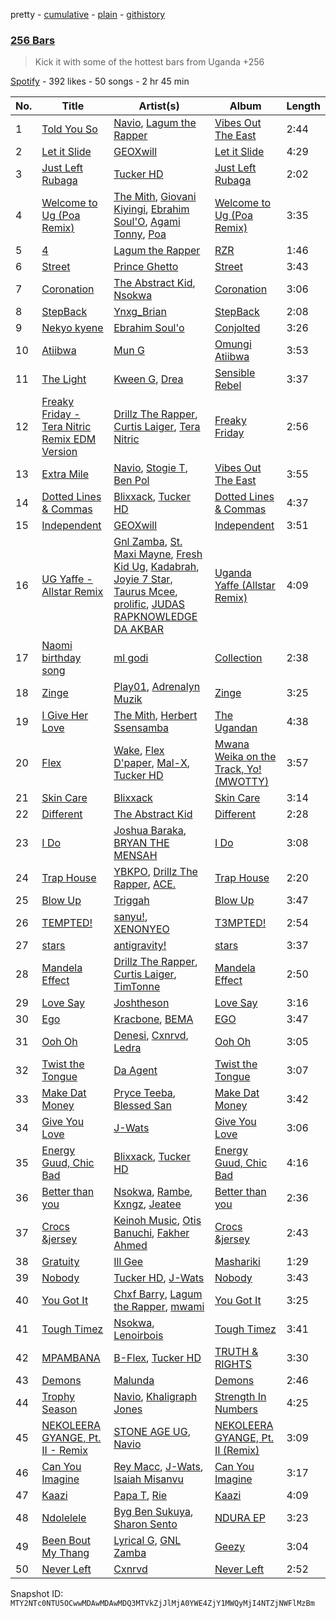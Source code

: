 pretty - [cumulative](/playlists/cumulative/37i9dQZF1DX28OajZ4kQnX.md) - [plain](/playlists/plain/37i9dQZF1DX28OajZ4kQnX) - [githistory](https://github.githistory.xyz/mackorone/spotify-playlist-archive/blob/main/playlists/plain/37i9dQZF1DX28OajZ4kQnX)

### [256 Bars](https://open.spotify.com/playlist/37i9dQZF1DX28OajZ4kQnX)

> Kick it with some of the hottest bars from Uganda +256

[Spotify](https://open.spotify.com/user/spotify) - 392 likes - 50 songs - 2 hr 45 min

| No. | Title | Artist(s) | Album | Length |
|---|---|---|---|---|
| 1 | [Told You So](https://open.spotify.com/track/5bnX5oi9viuOLqaehmyhYt) | [Navio](https://open.spotify.com/artist/0itCt7khLTvv5WqlMJwYNQ), [Lagum the Rapper](https://open.spotify.com/artist/1QhXoko9LsFCRt54shf124) | [Vibes Out The East](https://open.spotify.com/album/0qYAUeR7eF1HCKJGmRgLoz) | 2:44 |
| 2 | [Let it Slide](https://open.spotify.com/track/1aTklUbZo5dCBpXBk4oBa2) | [GEOXwill](https://open.spotify.com/artist/5id5TWkdZmwJKutyO9u0dX) | [Let it Slide](https://open.spotify.com/album/6MNXQqzROLdIy9mb1gwgA6) | 4:29 |
| 3 | [Just Left Rubaga](https://open.spotify.com/track/0dLjBERZzgPpnx4KjRLmrp) | [Tucker HD](https://open.spotify.com/artist/3RDapQeJyAsiuFyZxFualp) | [Just Left Rubaga](https://open.spotify.com/album/5WxzIlz1Su1ru4LGe6ynfQ) | 2:02 |
| 4 | [Welcome to Ug \(Poa Remix\)](https://open.spotify.com/track/3VLLom5tY6D7vTMmJQz4oN) | [The Mith](https://open.spotify.com/artist/1xGpeTWvpYbkDTpP5dXyNf), [Giovani Kiyingi](https://open.spotify.com/artist/72IhajuC3cvuHWwQdkJrYP), [Ebrahim Soul'O](https://open.spotify.com/artist/7C1uPFQwrkX5D88Gsc3jhe), [Agami Tonny](https://open.spotify.com/artist/2ntQ7o9imq9REY4by45eGH), [Poa](https://open.spotify.com/artist/2VCjA3p1oisG2Icg3xImMH) | [Welcome to Ug \(Poa Remix\)](https://open.spotify.com/album/6X0McZ1kH41i53IR9IjhFf) | 3:35 |
| 5 | [4](https://open.spotify.com/track/6mIVsZSRdArkSIyRBZsckR) | [Lagum the Rapper](https://open.spotify.com/artist/1QhXoko9LsFCRt54shf124) | [RZR](https://open.spotify.com/album/6rGinERBnSYfnZqXiH8VB4) | 1:46 |
| 6 | [Street](https://open.spotify.com/track/1Whqh8FYChDUfc0WWdtzwt) | [Prince Ghetto](https://open.spotify.com/artist/4eMzMqx857Dz0v0UUktdKN) | [Street](https://open.spotify.com/album/6vNNGsH4eBjFjsO4JEsc6H) | 3:43 |
| 7 | [Coronation](https://open.spotify.com/track/4H2N1mJ1ASwOICfB7KssiX) | [The Abstract Kid](https://open.spotify.com/artist/4MdaPhRU2AMaylIfyWm8cW), [Nsokwa](https://open.spotify.com/artist/3ILdlSQ0HG3yLSchcE49Dz) | [Coronation](https://open.spotify.com/album/0BejVTOe8sGM9SCXnsy0Bx) | 3:06 |
| 8 | [StepBack](https://open.spotify.com/track/4kBWaLZse3pejcPzEr89kH) | [Ynxg\_Brian](https://open.spotify.com/artist/7gb2liYztEueG9OqFjGxdV) | [StepBack](https://open.spotify.com/album/3Tlz9vfEbltuYfNzHqctDX) | 2:08 |
| 9 | [Nekyo kyene](https://open.spotify.com/track/4MAtvNHJiuwUuNQyFHhC4E) | [Ebrahim Soul'o](https://open.spotify.com/artist/2YZW7Vm2kjy63WJQQ1UM4w) | [Conjolted](https://open.spotify.com/album/7dzbjLQcOssXTqqzu1HLrI) | 3:26 |
| 10 | [Atiibwa](https://open.spotify.com/track/0OyULIXkDqy4QMcVN74EQi) | [Mun G](https://open.spotify.com/artist/4YRE1c6l4kkNRfT1sXCjEU) | [Omungi Atiibwa](https://open.spotify.com/album/4fR3oI5K1Y8FssSqZh3XYE) | 3:53 |
| 11 | [The Light](https://open.spotify.com/track/19cwYaC0NLUA7B3Q3LvQS7) | [Kween G](https://open.spotify.com/artist/4u6bHNyuB19sp2uin2m4f1), [Drea](https://open.spotify.com/artist/5y8t1h8bv3Rpj4nRiGkgXz) | [Sensible Rebel](https://open.spotify.com/album/1nmdOZzdcFJLHnBwLX7Y8p) | 3:37 |
| 12 | [Freaky Friday \- Tera Nitric Remix EDM Version](https://open.spotify.com/track/6pA2AGT6p7kniOdoZYZGJs) | [Drillz The Rapper](https://open.spotify.com/artist/7EjcbHeP9v2XgeyP718axB), [Curtis Laiger](https://open.spotify.com/artist/3Ns5ODCkNWXn01U7cbDg5o), [Tera Nitric](https://open.spotify.com/artist/2MWRCiYFXzeuFwWAmASsyi) | [Freaky Friday](https://open.spotify.com/album/1fGpp3LgGnzvavjg6pb1zm) | 2:56 |
| 13 | [Extra Mile](https://open.spotify.com/track/7CM7FycQQWAzem52QgJllq) | [Navio](https://open.spotify.com/artist/0itCt7khLTvv5WqlMJwYNQ), [Stogie T](https://open.spotify.com/artist/7tB6fzororeAvyt9RzKePs), [Ben Pol](https://open.spotify.com/artist/6rJsgXeCA9ZvRlPFgSpnw4) | [Vibes Out The East](https://open.spotify.com/album/0qYAUeR7eF1HCKJGmRgLoz) | 3:55 |
| 14 | [Dotted Lines & Commas](https://open.spotify.com/track/0hw8BvO4OQ2f6GaF7NQI7p) | [Blixxack](https://open.spotify.com/artist/7tzeAMvtPF9coHEEwLZhRJ), [Tucker HD](https://open.spotify.com/artist/3RDapQeJyAsiuFyZxFualp) | [Dotted Lines & Commas](https://open.spotify.com/album/0PKfULSEkUoaXXxUoI0fgP) | 4:37 |
| 15 | [Independent](https://open.spotify.com/track/424DjMFtS0JGIVM8aBFntp) | [GEOXwill](https://open.spotify.com/artist/5id5TWkdZmwJKutyO9u0dX) | [Independent](https://open.spotify.com/album/59gYjH3D1JdjTvoQdcIat5) | 3:51 |
| 16 | [UG Yaffe \- Allstar Remix](https://open.spotify.com/track/5aVwVbXFiwwkk9u629WTMe) | [Gnl Zamba](https://open.spotify.com/artist/0tEJn5RI5zOHwSlbDkBiDP), [St\. Maxi Mayne](https://open.spotify.com/artist/1Zyxe8LgqlD5vqlMhvZbFd), [Fresh Kid Ug](https://open.spotify.com/artist/0wvkMEzBET0t77C5FqpMKO), [Kadabrah](https://open.spotify.com/artist/0gqRgX0oh889UAIK1ZbZ4v), [Joyie 7 Star](https://open.spotify.com/artist/67HCLPYSrDkA1wwJVxYhnw), [Taurus Mcee](https://open.spotify.com/artist/1xjl5vIGPMtLD5I32Cer3y), [prolific](https://open.spotify.com/artist/7JMyxAnabjblWtHu6NG4yE), [JUDAS RAPKNOWLEDGE DA AKBAR](https://open.spotify.com/artist/3iTi5ruCf9iObKTmoALmhC) | [Uganda Yaffe \(Allstar Remix\)](https://open.spotify.com/album/3yn54C2joXIRWPoSZsdejZ) | 4:09 |
| 17 | [Naomi birthday song](https://open.spotify.com/track/2lQrFQNl5kmZoNCs1KkAL8) | [ml godi](https://open.spotify.com/artist/6xa4Dk2GZqhLboPS1eXDqg) | [Collection](https://open.spotify.com/album/1YogiBfwL9qhYX1bENFWgZ) | 2:38 |
| 18 | [Zinge](https://open.spotify.com/track/6BjwzPMNmuKIW4ie4coNfk) | [Play01](https://open.spotify.com/artist/35b2AHExUT7FPIpDVKSQCG), [Adrenalyn Muzik](https://open.spotify.com/artist/41n5rKefN1N9S1xktqTZLo) | [Zinge](https://open.spotify.com/album/0uaYBF6ghic8549jFLAeEo) | 3:25 |
| 19 | [I Give Her Love](https://open.spotify.com/track/6haw04b2NBB93aG0xeuZ5c) | [The Mith](https://open.spotify.com/artist/1xGpeTWvpYbkDTpP5dXyNf), [Herbert Ssensamba](https://open.spotify.com/artist/551y4ECPYt7eD0EIlew8sg) | [The Ugandan](https://open.spotify.com/album/3oyokB16SXiEeZybhCS2V8) | 4:38 |
| 20 | [Flex](https://open.spotify.com/track/7Cex0YgjvbShlR9GE9o89W) | [Wake](https://open.spotify.com/artist/5Ijs5N9PtVuzabbujWsttn), [Flex D'paper](https://open.spotify.com/artist/1dKjmFQXS1G1Z1D64tN8ek), [Mal\-X](https://open.spotify.com/artist/57nDy9lY3LLm1FKSsyIFUx), [Tucker HD](https://open.spotify.com/artist/3RDapQeJyAsiuFyZxFualp) | [Mwana Weika on the Track, Yo! \(MWOTTY\)](https://open.spotify.com/album/3JzYMICgm13vm77SPGTKzt) | 3:57 |
| 21 | [Skin Care](https://open.spotify.com/track/24ToDCZUSlY2mCHFR5YOVO) | [Blixxack](https://open.spotify.com/artist/7tzeAMvtPF9coHEEwLZhRJ) | [Skin Care](https://open.spotify.com/album/72oEAxauWEA7liK85rYnee) | 3:14 |
| 22 | [Different](https://open.spotify.com/track/7dPEajZhYQWXSivOPXbJwV) | [The Abstract Kid](https://open.spotify.com/artist/4MdaPhRU2AMaylIfyWm8cW) | [Different](https://open.spotify.com/album/6jOaaBvrDq3OKVRkVujc9E) | 2:28 |
| 23 | [I Do](https://open.spotify.com/track/5CPU6T60J0pUBjmIAHEeGT) | [Joshua Baraka](https://open.spotify.com/artist/3sjmAVaeka80SCvK69bedW), [BRYAN THE MENSAH](https://open.spotify.com/artist/2zsThoavhdt8NBt6OQLfw2) | [I Do](https://open.spotify.com/album/6cXdoVKMPADTGNsg0FiORj) | 3:08 |
| 24 | [Trap House](https://open.spotify.com/track/43zm30JtK99xSDIGGnGnXU) | [YBKPO](https://open.spotify.com/artist/4zpBA01pzPN4x3VvlO5y1B), [Drillz The Rapper](https://open.spotify.com/artist/7EjcbHeP9v2XgeyP718axB), [ACE.](https://open.spotify.com/artist/1Cliz3Lx3b9qzsHraYmKh1) | [Trap House](https://open.spotify.com/album/1KdZif8ksWZUllwYBSxTwO) | 2:20 |
| 25 | [Blow Up](https://open.spotify.com/track/1vNfNoQklN2A7Qn4h7mJKO) | [Triggah](https://open.spotify.com/artist/0X3KWKamiMstCtGBljaikR) | [Blow Up](https://open.spotify.com/album/58n7ELafEIhHUCMSYeRnJe) | 3:47 |
| 26 | [TEMPTED!](https://open.spotify.com/track/5WEqt1UFhpdZaSdrnjp5I4) | [sanyu!](https://open.spotify.com/artist/7pUaqy2G4dAU7BEBa3rGhE), [XENONYEO](https://open.spotify.com/artist/2LWgTr7tjg9VfnLh3ZLsNk) | [T3MPTED!](https://open.spotify.com/album/2AHQ2LYxqLi3OOPzqMGG81) | 2:54 |
| 27 | [stars](https://open.spotify.com/track/2IRthOa69PZ1juCQ7ZGJSk) | [antigravity!](https://open.spotify.com/artist/1YLvt6xBvA3OhAZ9FjY1vV) | [stars](https://open.spotify.com/album/6KLjec6wpFGBw6okysaj6R) | 3:37 |
| 28 | [Mandela Effect](https://open.spotify.com/track/5n8KYQfXbZI28b1dZEv3y1) | [Drillz The Rapper](https://open.spotify.com/artist/7EjcbHeP9v2XgeyP718axB), [Curtis Laiger](https://open.spotify.com/artist/3Ns5ODCkNWXn01U7cbDg5o), [TimTonne](https://open.spotify.com/artist/5AnewAHWpqtev6lg7MGOPA) | [Mandela Effect](https://open.spotify.com/album/5zmclbxfppW8ztaPHcXDak) | 2:50 |
| 29 | [Love Say](https://open.spotify.com/track/1XooJUOhghelEYTYS6Wp4z) | [Joshtheson](https://open.spotify.com/artist/3TnAeKpnEEsiXZ5wBazNiz) | [Love Say](https://open.spotify.com/album/3KpId1zKLJuRG43mql2U3H) | 3:16 |
| 30 | [Ego](https://open.spotify.com/track/2QHwHoWDSLHGEyIbuVnruw) | [Kracbone](https://open.spotify.com/artist/0oqY3cDPiLXw0El4rX9ipV), [BEMA](https://open.spotify.com/artist/1MEIvHcvx0FWdBQHAS3CqT) | [EGO](https://open.spotify.com/album/0chPWygz2Av5fNYfoUapWv) | 3:47 |
| 31 | [Ooh Oh](https://open.spotify.com/track/0FzlmiqeA77DpGyNg9Pr7e) | [Denesi](https://open.spotify.com/artist/2j5qvgoDULdbdLaFfb1Ap6), [Cxnrvd](https://open.spotify.com/artist/2hgk9A3fWriCu0wZQkUuwQ), [Ledra](https://open.spotify.com/artist/1siBA2GUGaVN7S8cOo0Xgs) | [Ooh Oh](https://open.spotify.com/album/4kUfLU4ZhW0syFNV4vStBs) | 3:05 |
| 32 | [Twist the Tongue](https://open.spotify.com/track/4NCdEAjaEq1g44y9jJg7KB) | [Da Agent](https://open.spotify.com/artist/7CC1ueFQOyHQNAuM7nKKrQ) | [Twist the Tongue](https://open.spotify.com/album/2FTNEPfG7iNxL05dUPxoCD) | 3:07 |
| 33 | [Make Dat Money](https://open.spotify.com/track/2FjGWI79TdNs9rJjfBsIWP) | [Pryce Teeba](https://open.spotify.com/artist/7LZeZZQTTiqOuxCN30dlGX), [Blessed San](https://open.spotify.com/artist/6ZCmGsvdReqqz3Iz789x9n) | [Make Dat Money](https://open.spotify.com/album/7u7QCwz0TXUGafOMWB8OGe) | 3:42 |
| 34 | [Give You Love](https://open.spotify.com/track/2sLohdWs9SCAdPEMWOKusH) | [J\-Wats](https://open.spotify.com/artist/2hJigwTqQU3CFE4AUGb1Qv) | [Give You Love](https://open.spotify.com/album/5xodDEpuEEZ3ZdzTUhVj2u) | 3:06 |
| 35 | [Energy Guud, Chic Bad](https://open.spotify.com/track/73Sb2aSpSvDuM0OKp6bAre) | [Blixxack](https://open.spotify.com/artist/7tzeAMvtPF9coHEEwLZhRJ), [Tucker HD](https://open.spotify.com/artist/3RDapQeJyAsiuFyZxFualp) | [Energy Guud, Chic Bad](https://open.spotify.com/album/5k5uGHVONSMZa3l9RRX4kJ) | 4:16 |
| 36 | [Better than you](https://open.spotify.com/track/6akP9GpmVUmdRa1KZ7FLjz) | [Nsokwa](https://open.spotify.com/artist/3ILdlSQ0HG3yLSchcE49Dz), [Rambe](https://open.spotify.com/artist/3Iiug7IJtwOIdXyIFL1TXJ), [Kxngz](https://open.spotify.com/artist/7Mm93xcywDAJtCm2cHKzPm), [Jeatee](https://open.spotify.com/artist/6U82VZXLy23VS126xtHzFA) | [Better than you](https://open.spotify.com/album/1I9N0OFw8OFUpdclB60RkD) | 2:36 |
| 37 | [Crocs &jersey](https://open.spotify.com/track/568EH1ZKN7cAD0jEQnAEPq) | [Keinoh Music](https://open.spotify.com/artist/0sKiFuMsuB9nVLXovDc5bb), [Otis Banuchi](https://open.spotify.com/artist/24o0ghLqqWJsq3Tk9Ngukc), [Fakher Ahmed](https://open.spotify.com/artist/5CAnXsi43dznJE7qXujny3) | [Crocs &jersey](https://open.spotify.com/album/21XTnqu53Mkb5xyQ0M2Dal) | 2:43 |
| 38 | [Gratuity](https://open.spotify.com/track/0QAZGOfAS80wQOHfk2G7mZ) | [Ill Gee](https://open.spotify.com/artist/3bsKojJ5YjloiR72zszfmW) | [Mashariki](https://open.spotify.com/album/2so1AuPYmxvczFCTJOueuA) | 1:29 |
| 39 | [Nobody](https://open.spotify.com/track/6krUogRWd9GJTqmLX4qiGH) | [Tucker HD](https://open.spotify.com/artist/3RDapQeJyAsiuFyZxFualp), [J\-Wats](https://open.spotify.com/artist/5SICeSfCoS3DTaNhNnZj94) | [Nobody](https://open.spotify.com/album/6jLFWGaIVgdgKXBIJZKkNn) | 3:43 |
| 40 | [You Got It](https://open.spotify.com/track/6jV4SMVLo4pIFif38q7mI4) | [Chxf Barry](https://open.spotify.com/artist/4vMmIzBBucgN0Hend2wz0S), [Lagum the Rapper](https://open.spotify.com/artist/1QhXoko9LsFCRt54shf124), [mwami](https://open.spotify.com/artist/0efcioCBRBzfxRC6Ax0zXq) | [You Got It](https://open.spotify.com/album/08UekIFugezDczFaJR9tjJ) | 3:25 |
| 41 | [Tough Timez](https://open.spotify.com/track/5RL5hn75OUOFcLeC9VI1aZ) | [Nsokwa](https://open.spotify.com/artist/3ILdlSQ0HG3yLSchcE49Dz), [Lenoirbois](https://open.spotify.com/artist/4NinFBdaIbsWHe8OnsXlSQ) | [Tough Timez](https://open.spotify.com/album/3ml6m4oXvFut3cwmH9yrYO) | 3:41 |
| 42 | [MPAMBANA](https://open.spotify.com/track/6gWmIxytedd5sLaBcy3tX2) | [B\-Flex](https://open.spotify.com/artist/5AmM3bldOswTf8fyDWbQpm), [Tucker HD](https://open.spotify.com/artist/3RDapQeJyAsiuFyZxFualp) | [TRUTH & RIGHTS](https://open.spotify.com/album/6VfbwPYvbTiJUAbzKcbk7C) | 3:30 |
| 43 | [Demons](https://open.spotify.com/track/2CkBcDSWW1VuB0t9kRpsA7) | [Malunda](https://open.spotify.com/artist/7xFi0ADsYYigQwaxsgv5aI) | [Demons](https://open.spotify.com/album/2CGb3UbrAPB7l4lBoi9ySP) | 2:46 |
| 44 | [Trophy Season](https://open.spotify.com/track/4OsqHANw0wJI3g6QzESXQQ) | [Navio](https://open.spotify.com/artist/0itCt7khLTvv5WqlMJwYNQ), [Khaligraph Jones](https://open.spotify.com/artist/1xxXRVpuEm3X3p1QEm61Az) | [Strength In Numbers](https://open.spotify.com/album/28volG5cNQEUI0U8CdD6DF) | 4:25 |
| 45 | [NEKOLEERA GYANGE, Pt\. II \- Remix](https://open.spotify.com/track/6hNst8b7DzmhiOZ8PwSrPU) | [STONE AGE UG](https://open.spotify.com/artist/3hqfpgUMBqJI3YX7yQ5Zgs), [Navio](https://open.spotify.com/artist/0itCt7khLTvv5WqlMJwYNQ) | [NEKOLEERA GYANGE, Pt\. II \(Remix\)](https://open.spotify.com/album/7s91qlzHth6sGjqW2I1mni) | 3:09 |
| 46 | [Can You Imagine](https://open.spotify.com/track/2RFWIe4Kyuydzgo7kBJQ8E) | [Rey Macc](https://open.spotify.com/artist/7BVMpH5dEz4jE03STFwdqZ), [J\-Wats](https://open.spotify.com/artist/2hJigwTqQU3CFE4AUGb1Qv), [Isaiah Misanvu](https://open.spotify.com/artist/5mR64cshBueO6oPDga4cgh) | [Can You Imagine](https://open.spotify.com/album/26ZsfOw4zyS5q3QUh0mZdk) | 3:17 |
| 47 | [Kaazi](https://open.spotify.com/track/0lDoCgY33JV4rEllLJ8ubM) | [Papa T](https://open.spotify.com/artist/2peeEhDPkww9q5KWsbvcaC), [Rie](https://open.spotify.com/artist/67qQPzQB13ihMnIwS27kbr) | [Kaazi](https://open.spotify.com/album/57Ad8YNHXuOYMzpVVbvC9L) | 4:09 |
| 48 | [Ndolelele](https://open.spotify.com/track/644cjZFzNtNz5dNYwvSuH9) | [Byg Ben Sukuya](https://open.spotify.com/artist/2FU7huRrOYj7J461geVgXH), [Sharon Sento](https://open.spotify.com/artist/0HQs6VxGr3meRHHTkvObxy) | [NDURA EP](https://open.spotify.com/album/4DWD8hAqgT9nzglxp1dVSG) | 3:23 |
| 49 | [Been Bout My Thang](https://open.spotify.com/track/3YqQ0MrGo9npncbgBY6V0K) | [Lyrical G](https://open.spotify.com/artist/5iD7gwj4rQU0igiodSYGwQ), [GNL Zamba](https://open.spotify.com/artist/0FwYpgOB3J1HjxIRExeWhK) | [Geezy](https://open.spotify.com/album/3QoGhTuJ3IklGlZOVjK5xd) | 3:04 |
| 50 | [Never Left](https://open.spotify.com/track/5NmZh4HWwcrABFobXleIF6) | [Cxnrvd](https://open.spotify.com/artist/2hgk9A3fWriCu0wZQkUuwQ) | [Never Left](https://open.spotify.com/album/1S9nZvo7L2skkCIx6QxlNN) | 2:52 |

Snapshot ID: `MTY2NTc0NTU5OCwwMDAwMDAwMDQ3MTVkZjJlMjA0YWE4ZjY1MWQyMjI4NTZjNWFlMzBm`
